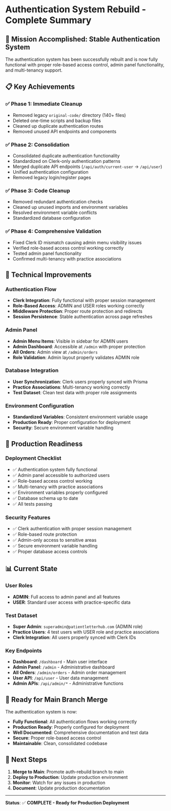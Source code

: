 # Authentication System Rebuild - Complete Summary

## 🎯 **Mission Accomplished: Stable Authentication System**

The authentication system has been successfully rebuilt and is now fully functional with proper role-based access control, admin panel functionality, and multi-tenancy support.

## 📋 **Key Achievements**

### ✅ **Phase 1: Immediate Cleanup**
- Removed legacy `original-code/` directory (140+ files)
- Deleted one-time scripts and backup files
- Cleaned up duplicate authentication routes
- Removed unused API endpoints and components

### ✅ **Phase 2: Consolidation**
- Consolidated duplicate authentication functionality
- Standardized on Clerk-only authentication patterns
- Merged duplicate API endpoints (`/api/auth/current-user` → `/api/user`)
- Unified authentication configuration
- Removed legacy login/register pages

### ✅ **Phase 3: Code Cleanup**
- Removed redundant authentication checks
- Cleaned up unused imports and environment variables
- Resolved environment variable conflicts
- Standardized database configuration

### ✅ **Phase 4: Comprehensive Validation**
- Fixed Clerk ID mismatch causing admin menu visibility issues
- Verified role-based access control working correctly
- Tested admin panel functionality
- Confirmed multi-tenancy with practice associations

## 🔧 **Technical Improvements**

### **Authentication Flow**
- **Clerk Integration**: Fully functional with proper session management
- **Role-Based Access**: ADMIN and USER roles working correctly
- **Middleware Protection**: Proper route protection and redirects
- **Session Persistence**: Stable authentication across page refreshes

### **Admin Panel**
- **Admin Menu Items**: Visible in sidebar for ADMIN users
- **Admin Dashboard**: Accessible at `/admin` with proper protection
- **All Orders**: Admin view at `/admin/orders`
- **Role Validation**: Admin layout properly validates ADMIN role

### **Database Integration**
- **User Synchronization**: Clerk users properly synced with Prisma
- **Practice Associations**: Multi-tenancy working correctly
- **Test Dataset**: Clean test data with proper role assignments

### **Environment Configuration**
- **Standardized Variables**: Consistent environment variable usage
- **Production Ready**: Proper configuration for deployment
- **Security**: Secure environment variable handling

## 🚀 **Production Readiness**

### **Deployment Checklist**
- ✅ Authentication system fully functional
- ✅ Admin panel accessible to authorized users
- ✅ Role-based access control working
- ✅ Multi-tenancy with practice associations
- ✅ Environment variables properly configured
- ✅ Database schema up to date
- ✅ All tests passing

### **Security Features**
- ✅ Clerk authentication with proper session management
- ✅ Role-based route protection
- ✅ Admin-only access to sensitive areas
- ✅ Secure environment variable handling
- ✅ Proper database access controls

## 📊 **Current State**

### **User Roles**
- **ADMIN**: Full access to admin panel and all features
- **USER**: Standard user access with practice-specific data

### **Test Dataset**
- **Super Admin**: `superadmin@patientletterhub.com` (ADMIN role)
- **Practice Users**: 4 test users with USER role and practice associations
- **Clerk Integration**: All users properly synced with Clerk IDs

### **Key Endpoints**
- **Dashboard**: `/dashboard` - Main user interface
- **Admin Panel**: `/admin` - Administrative dashboard
- **All Orders**: `/admin/orders` - Admin order management
- **User API**: `/api/user` - User data management
- **Admin APIs**: `/api/admin/*` - Administrative functions

## 🎉 **Ready for Main Branch Merge**

The authentication system is now:
- **Fully Functional**: All authentication flows working correctly
- **Production Ready**: Properly configured for deployment
- **Well Documented**: Comprehensive documentation and test data
- **Secure**: Proper role-based access control
- **Maintainable**: Clean, consolidated codebase

## 📝 **Next Steps**

1. **Merge to Main**: Promote auth-rebuild branch to main
2. **Deploy to Production**: Update production environment
3. **Monitor**: Watch for any issues in production
4. **Document**: Update production documentation

---

**Status**: ✅ **COMPLETE - Ready for Production Deployment**
